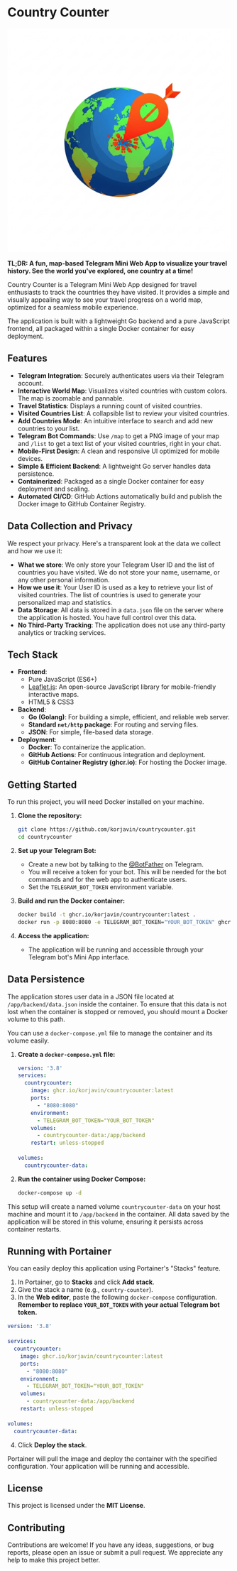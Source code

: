 # Country Counter

[![Logo](logo.png)](https://github.com/korjavin/countrycounter)

**TL;DR: A fun, map-based Telegram Mini Web App to visualize your travel history. See the world you've explored, one country at a time!**

Country Counter is a Telegram Mini Web App designed for travel enthusiasts to track the countries they have visited. It provides a simple and visually appealing way to see your travel progress on a world map, optimized for a seamless mobile experience.

The application is built with a lightweight Go backend and a pure JavaScript frontend, all packaged within a single Docker container for easy deployment.

## Features

-   **Telegram Integration**: Securely authenticates users via their Telegram account.
-   **Interactive World Map**: Visualizes visited countries with custom colors. The map is zoomable and pannable.
-   **Travel Statistics**: Displays a running count of visited countries.
-   **Visited Countries List**: A collapsible list to review your visited countries.
-   **Add Countries Mode**: An intuitive interface to search and add new countries to your list.
-   **Telegram Bot Commands**: Use `/map` to get a PNG image of your map and `/list` to get a text list of your visited countries, right in your chat.
-   **Mobile-First Design**: A clean and responsive UI optimized for mobile devices.
-   **Simple & Efficient Backend**: A lightweight Go server handles data persistence.
-   **Containerized**: Packaged as a single Docker container for easy deployment and scaling.
-   **Automated CI/CD**: GitHub Actions automatically build and publish the Docker image to GitHub Container Registry.

## Data Collection and Privacy

We respect your privacy. Here's a transparent look at the data we collect and how we use it:

-   **What we store**: We only store your Telegram User ID and the list of countries you have visited. We do not store your name, username, or any other personal information.
-   **How we use it**: Your User ID is used as a key to retrieve your list of visited countries. The list of countries is used to generate your personalized map and statistics.
-   **Data Storage**: All data is stored in a `data.json` file on the server where the application is hosted. You have full control over this data.
-   **No Third-Party Tracking**: The application does not use any third-party analytics or tracking services.

## Tech Stack

-   **Frontend**:
    -   Pure JavaScript (ES6+)
    -   [Leaflet.js](https://leafletjs.com/): An open-source JavaScript library for mobile-friendly interactive maps.
    -   HTML5 & CSS3
-   **Backend**:
    -   **Go (Golang)**: For building a simple, efficient, and reliable web server.
    -   **Standard `net/http` package**: For routing and serving files.
    -   **JSON**: For simple, file-based data storage.
-   **Deployment**:
    -   **Docker**: To containerize the application.
    -   **GitHub Actions**: For continuous integration and deployment.
    -   **GitHub Container Registry (ghcr.io)**: For hosting the Docker image.

## Getting Started

To run this project, you will need Docker installed on your machine.

1.  **Clone the repository:**
    ```sh
    git clone https://github.com/korjavin/countrycounter.git
    cd countrycounter
    ```

2.  **Set up your Telegram Bot:**
    -   Create a new bot by talking to the [@BotFather](https://t.me/BotFather) on Telegram.
    -   You will receive a token for your bot. This will be needed for the bot commands and for the web app to authenticate users.
    -   Set the `TELEGRAM_BOT_TOKEN` environment variable.

3.  **Build and run the Docker container:**
    ```sh
    docker build -t ghcr.io/korjavin/countrycounter:latest .
    docker run -p 8080:8080 -e TELEGRAM_BOT_TOKEN="YOUR_BOT_TOKEN" ghcr.io/korjavin/countrycounter:latest
    ```

4.  **Access the application:**
    -   The application will be running and accessible through your Telegram bot's Mini App interface.


## Data Persistence

The application stores user data in a JSON file located at `/app/backend/data.json` inside the container. To ensure that this data is not lost when the container is stopped or removed, you should mount a Docker volume to this path.

You can use a `docker-compose.yml` file to manage the container and its volume easily.

1.  **Create a `docker-compose.yml` file:**
    ```yml
    version: '3.8'
    services:
      countrycounter:
        image: ghcr.io/korjavin/countrycounter:latest
        ports:
          - "8080:8080"
        environment:
          - TELEGRAM_BOT_TOKEN="YOUR_BOT_TOKEN"
        volumes:
          - countrycounter-data:/app/backend
        restart: unless-stopped

    volumes:
      countrycounter-data:
    ```

2.  **Run the container using Docker Compose:**
    ```sh
    docker-compose up -d
    ```

This setup will create a named volume `countrycounter-data` on your host machine and mount it to `/app/backend` in the container. All data saved by the application will be stored in this volume, ensuring it persists across container restarts.

## Running with Portainer

You can easily deploy this application using Portainer's "Stacks" feature.

1.  In Portainer, go to **Stacks** and click **Add stack**.
2.  Give the stack a name (e.g., `country-counter`).
3.  In the **Web editor**, paste the following `docker-compose` configuration. **Remember to replace `YOUR_BOT_TOKEN` with your actual Telegram bot token.**

```yml
version: '3.8'

services:
  countrycounter:
    image: ghcr.io/korjavin/countrycounter:latest
    ports:
      - "8080:8080"
    environment:
      - TELEGRAM_BOT_TOKEN="YOUR_BOT_TOKEN"
    volumes:
      - countrycounter-data:/app/backend
    restart: unless-stopped

volumes:
  countrycounter-data:
```

4.  Click **Deploy the stack**.

Portainer will pull the image and deploy the container with the specified configuration. Your application will be running and accessible.

## License

This project is licensed under the **MIT License**.

## Contributing

Contributions are welcome! If you have any ideas, suggestions, or bug reports, please open an issue or submit a pull request. We appreciate any help to make this project better.
